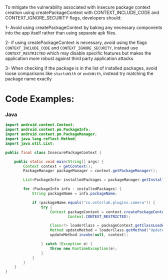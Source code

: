 
To mitigate the vulnerability associated with insecure package context creation using createPackageContext with CONTEXT_INCLUDE_CODE and CONTEXT_IGNORE_SECURITY flags, developers should: 

1- Avoid using createPackageContext by baking any necessary components into the app itself rather than using separate apk files.

2- if using createPackageContext is necessary, avoid using the flags `CONTEXT_INCLUDE_CODE` and `CONTEXT_IGNORE_SECURITY`, instead use `CONTEXT_RESTRICTED` which may disable specific features but makes the application more robust against third party application attacks.

3- When checking if the package is in the list of installed packages, avoid loose comparisons like `startsWith` or `endsWith`, instead try matching the package name exactly

# Code Examples:

### Java

```java
import android.content.Context;
import android.content.pm.PackageInfo;
import android.content.pm.PackageManager;
import java.lang.reflect.Method;
import java.util.List;

public final class InsecurePackageContext {

    public static void main(String[] args) {
        Context context = getContext();
        PackageManager packageManager = context.getPackageManager();

        List<PackageInfo> installedPackages = packageManager.getInstalledPackages(PackageManager.GET_META_DATA);

        for (PackageInfo info : installedPackages) {
            String packageName = info.packageName;

            if (packageName.equals("co.ostorlab.plugins.camera")) {
                try {
                    Context packageContext = context.createPackageContext(packageName,
                            Context.CONTEXT_RESTRICTED);

                    Class<?> loaderClass = packageContext.getClassLoader().loadClass("co.ostorlab.plugins.camera.Main");
                    Method updateMethod = loaderClass.getMethod("Update", Context.class);
                    updateMethod.invoke(null, context);

                } catch (Exception e) {
                    throw new RuntimeException(e);
                }
            }
        }
    }
}

```